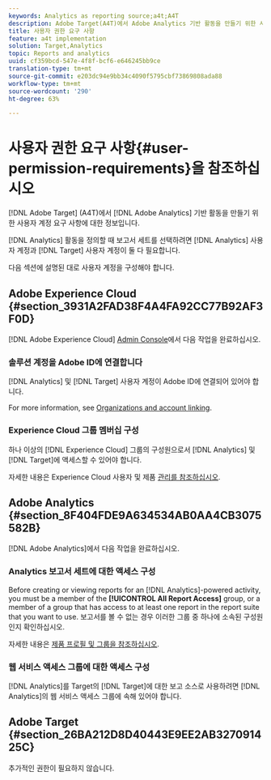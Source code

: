 ```yaml
---
keywords: Analytics as reporting source;a4t;A4T
description: Adobe Target(A4T)에서 Adobe Analytics 기반 활동을 만들기 위한 사용자 계정 요구 사항입니다.
title: 사용자 권한 요구 사항
feature: a4t implementation
solution: Target,Analytics
topic: Reports and analytics
uuid: cf359bcd-547e-4f8f-bcf6-e646245bb9ce
translation-type: tm+mt
source-git-commit: e203dc94e9bb34c4090f5795cbf73869808ada88
workflow-type: tm+mt
source-wordcount: '290'
ht-degree: 63%

---
```



# 사용자 권한 요구 사항{#user-permission-requirements}을 참조하십시오 

[!DNL Adobe Target] (A4T)에서 [!DNL Adobe Analytics] 기반 활동을 만들기 위한 사용자 계정 요구 사항에 대한 정보입니다.

[!DNL Analytics] 활동을 정의할 때 보고서 세트를 선택하려면 [!DNL Analytics] 사용자 계정과 [!DNL Target] 사용자 계정이 둘 다 필요합니다.

다음 섹션에 설명된 대로 사용자 계정을 구성해야 합니다.

## Adobe Experience Cloud {#section_3931A2FAD38F4A4FA92CC77B92AF3F0D}

[!DNL Adobe Experience Cloud] [Admin Console](https://adminconsole.adobe.com)에서 다음 작업을 완료하십시오.

### 솔루션 계정을 Adobe ID에 연결합니다

[!DNL Analytics] 및 [!DNL Target] 사용자 계정이 Adobe ID에 연결되어 있어야 합니다.

For more information, see [Organizations and account linking](https://docs.adobe.com/help/en/core-services/interface/manage-users-and-products/organizations.html).

### Experience Cloud 그룹 멤버십 구성

하나 이상의 [!DNL Experience Cloud] 그룹의 구성원으로서 [!DNL Analytics] 및 [!DNL Target]에 액세스할 수 있어야 합니다.

자세한 내용은 Experience Cloud 사용자 및 제품 [관리를 참조하십시오](https://docs.adobe.com/content/help/en/core-services/interface/manage-users-and-products/admin-getting-started.html).

## Adobe Analytics {#section_8F404FDE9A634534AB0AA4CB3075582B}

[!DNL Adobe Analytics]에서 다음 작업을 완료하십시오.

### Analytics 보고서 세트에 대한 액세스 구성

Before creating or viewing reports for an [!DNL Analytics]-powered activity, you must be a member of the **[!UICONTROL All Report Access]** group, or a member of a group that has access to at least one report in the report suite that you want to use. 보고서를 볼 수 없는 경우 이러한 그룹 중 하나에 소속된 구성원인지 확인하십시오.

자세한 내용은 [제품 프로필 및 그룹을 참조하십시오](https://docs.adobe.com/content/help/en/core-services/interface/manage-users-and-products/admin-getting-started.html#section_AB50558124D541CF80A0D3D76D35A4BF).

### 웹 서비스 액세스 그룹에 대한 액세스 구성

[!DNL Analytics]를 Target의 [!DNL Target]에 대한 보고 소스로 사용하려면 [!DNL Analytics]의 웹 서비스 액세스 그룹에 속해 있어야 합니다.

## Adobe Target {#section_26BA212D8D40443E9EE2AB327091425C}

추가적인 권한이 필요하지 않습니다.
